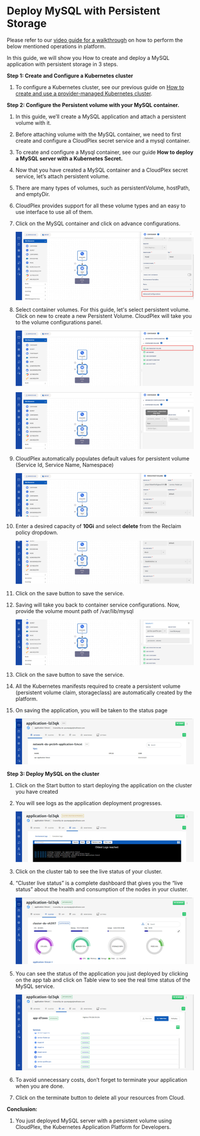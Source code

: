 # Deploy MySQL with Persistent Storage 

Please refer to our [video guide for a walkthrough](https://www.youtube.com/watch?v=BcyNpwluRXY) on how to perform the below mentioned operations in platform. 

In this guide, we will show you How to create and deploy a MySQL application with persistent storage in 3 steps.

**Step 1: Create and Configure a Kubernetes cluster**

1. To configure a Kubernetes cluster, see our previous guide on [How to create and use a provider-managed Kubernetes cluster](https://docs.cloudplex.io/#/pages/user-guide/getting-started/create-use-provider-managed-cluster/create-use-provider-managed-cluster?id=create-amp-use-provider-managed-cluster).

**Step 2: Configure the Persistent volume with your MySQL container.**

1. In this guide, we’ll create a MySQL application and attach a persistent volume with it.

2. Before attaching volume with the MySQL container, we need to first create and configure a CloudPlex secret service and a mysql container.

3. To create and configure a Mysql container, see our guide **How to deploy a MySQL server with a Kubernetes Secret.**

4. Now that you have created a MySQL container and a CloudPlex secret service, let’s attach persistent volume.

5. There are many types of volumes, such as persistentVolume, hostPath, and emptyDir. 

6. CloudPlex provides support for all these volume types and an easy to use interface to use all of them.

7. Click on the MySQL container and click on advance configurations.

   ![1](imgs//1.jpg)

8. Select container volumes. For this guide, let's select persistent volume. Click on new to create a new Persistent Volume. CloudPlex will take you to the volume configurations panel. 

   ![2](imgs/2.jpg)

   ![3](imgs/3.jpg)

9. CloudPlex automatically populates default values for persistent volume (Service Id, Service Name, Namespace)

   ![4](imgs/4.jpg)

10. Enter a desired capacity of **10Gi** and select **delete** from the Reclaim policy dropdown.

    ![5](imgs/5.jpg)

11. Click on the save button to save the service.

12. Saving will take you back to container service configurations. Now, provide the volume mount path of /var/lib/mysql

    ![6](imgs/6.jpg)

13. Click on the save button to save the service.

14. All the Kubernetes manifests required to create a persistent volume (persistent volume claim, storageclass) are automatically created by the platform.

15. On saving the application, you will be taken to the status page

    ![7](imgs/7.jpg)

**Step 3: Deploy MySQL on the cluster**

1. Click on the Start button to start deploying the application on the cluster you have created

2. You will see logs as the application deployment progresses.

   ![8](imgs/8.jpg)

3. Click on the cluster tab to see the live status of your cluster.

4. “Cluster live status” is a complete dashboard that gives you the “live status” about the health and consumption of the nodes in your cluster.

   ![9](imgs/9.jpg)

5. You can see the status of the application you just deployed by clicking on the app tab and click on Table view to see the real time status of the MySQL service.

   ![10](imgs/10.jpg)

6. To avoid unnecessary costs, don’t forget to terminate your application when you are done.

7. Click on the terminate button to delete all your resources from Cloud.

**Conclusion:**

1. You just deployed MySQL server with a persistent volume using CloudPlex, the Kubernetes Application Platform for Developers. 
